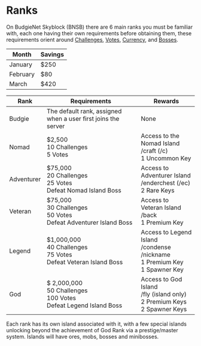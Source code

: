 # Ranks
On BudgieNet Skyblock (BNSB) there are 6 main ranks you must be familiar with, each one having their own requirements before obtaining them, these requirements orient around [Challenges](./challenges.md), [Votes](./votes.md), [Currency](./economy.md), and [Bosses](./bosses.md).

| Month | Savings |
| -------- | ------- |
| January | $250 |
| February | $80 |
| March | $420 |


| Rank | Requirements | Rewards |
| -------- | ------- | ------- |
| Budgie | The default rank, assigned when a user first joins the server | None |
| Nomad | $2,500<br>10 Challenges<br>5 Votes | Access to the Nomad Island<br>/craft (/c)<br>1 Uncommon Key|
| Adventurer | $75,000<br>20 Challenges<br>25 Votes<br>Defeat Nomad Island Boss | Access to Adventurer Island<br>/enderchest (/ec)<br>2 Rare Keys|
| Veteran | $75,000<br>30 Challenges<br>50 Votes<br>Defeat Adventurer Island Boss | Access to Veteran Island<br>/back<br>1 Premium Key |
| Legend | $1,000,000<br>40 Challenges<br>75 Votes<br>Defeat Veteran Island Boss | Access to Legend Island<br>/condense<br>/nickname<br>1 Premium Key<br>1 Spawner Key |
| God | $ 2,000,000<br>50 Challenges<br>100 Votes<br>Defeat Legend Island Boss | Access to God Island<br>/fly (island only)<br>2 Premium Keys<br>2 Spawner Keys |

Each rank has its own island associated with it, with a few special islands unlocking beyond the achievement of God Rank via a prestige/master system. Islands will have ores, mobs, bosses and minibosses.